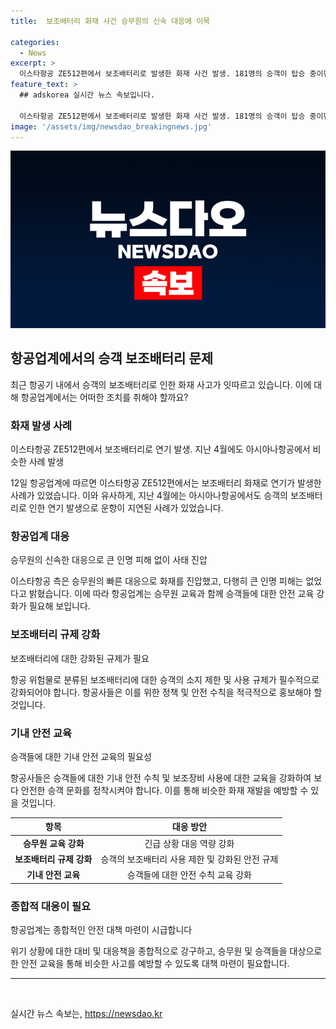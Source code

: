 ```yaml
---
title:  보조배터리 화재 사건 승무원의 신속 대응에 이목

categories:
  - News
excerpt: >
  이스타항공 ZE512편에서 보조배터리로 발생한 화재 사건 발생. 181명의 승객이 탑승 중이던 중에 발생하였으나, 다행히 인명 피해는 없었음. 이스타항공은 기내 재정비를 완료했으며 후속편 지연은 없었다고 밝혔음. 보조배터리는 항공 위험물로 분류돼 승객이 소지하고 있는 것으로, 최근 아시아나항공에서도 비슷한 사고가 발생한 바 있었음. (150자)
feature_text: >
  ## adskorea 실시간 뉴스 속보입니다.

  이스타항공 ZE512편에서 보조배터리로 발생한 화재 사건 발생. 181명의 승객이 탑승 중이던 중에 발생하였으나, 다행히 인명 피해는 없었음. 이스타항공은 기내 재정비를 완료했으며 후속편 지연은 없었다고 밝혔음. 보조배터리는 항공 위험물로 분류돼 승객이 소지하고 있는 것으로, 최근 아시아나항공에서도 비슷한 사고가 발생한 바 있었음. (150자)
image: '/assets/img/newsdao_breakingnews.jpg'
---
```


<p><img src="/assets/img/newsdao_breakingnews.jpg" alt="adskorea 속보" /></p>

<h2 data-ke-size="size26">항공업계에서의 승객 보조배터리 문제</h2>

<p data-ke-size="size16">최근 항공기 내에서 승객의 보조배터리로 인한 화재 사고가 잇따르고 있습니다. 이에 대해 항공업계에서는 어떠한 조치를 취해야 할까요?</p>

<h3>화재 발생 사례</h3>

<p data-ke-size="size16">이스타항공 ZE512편에서 보조배터리로 연기 발생. 지난 4월에도 아시아나항공에서 비슷한 사례 발생</p>

<p data-ke-size="size16">12일 항공업계에 따르면 이스타항공 ZE512편에서는 보조배터리 화재로 연기가 발생한 사례가 있었습니다. 이와 유사하게, 지난 4월에는 아시아나항공에서도 승객의 보조배터리로 인한 연기 발생으로 운항이 지연된 사례가 있었습니다.</p>

<h3>항공업계 대응</h3>

<p data-ke-size="size16">승무원의 신속한 대응으로 큰 인명 피해 없이 사태 진압</p>

<p data-ke-size="size16">이스타항공 측은 승무원의 빠른 대응으로 화재를 진압했고, 다행히 큰 인명 피해는 없었다고 밝혔습니다. 이에 따라 항공업계는 승무원 교육과 함께 승객들에 대한 안전 교육 강화가 필요해 보입니다.</p>

<h3>보조배터리 규제 강화</h3>

<p data-ke-size="size16">보조배터리에 대한 강화된 규제가 필요</p>

<p data-ke-size="size16">항공 위험물로 분류된 보조배터리에 대한 승객의 소지 제한 및 사용 규제가 필수적으로 강화되어야 합니다. 항공사들은 이를 위한 정책 및 안전 수칙을 적극적으로 홍보해야 할 것입니다.</p>

<h3>기내 안전 교육</h3>

<p data-ke-size="size16">승객들에 대한 기내 안전 교육의 필요성</p>

<p data-ke-size="size16">항공사들은 승객들에 대한 기내 안전 수칙 및 보조장비 사용에 대한 교육을 강화하여 보다 안전한 승객 문화를 정착시켜야 합니다. 이를 통해 비슷한 화재 재발을 예방할 수 있을 것입니다.</p>

<table>
    <thead>
        <tr>
            <th style="text-align: center;">항목</th>
            <th style="text-align: center;">대응 방안</th>
        </tr>
    </thead>
    <tbody>
        <tr>
            <td style="text-align: center;"><b>승무원 교육 강화</b></td>
            <td style="text-align: center;">긴급 상황 대응 역량 강화</td>
        </tr>
        <tr>
            <td style="text-align: center;"><b>보조배터리 규제 강화</b></td>
            <td style="text-align: center;">승객의 보조배터리 사용 제한 및 강화된 안전 규제</td>
        </tr>
        <tr>
            <td style="text-align: center;"><b>기내 안전 교육</b></td>
            <td style="text-align: center;">승객들에 대한 안전 수칙 교육 강화</td>
        </tr>
    </tbody>
</table>

<h3>종합적 대응이 필요</h3>

<p data-ke-size="size16">항공업계는 종합적인 안전 대책 마련이 시급합니다</p>

<p data-ke-size="size16">위기 상황에 대한 대비 및 대응책을 종합적으로 강구하고, 승무원 및 승객들을 대상으로 한 안전 교육을 통해 비슷한 사고를 예방할 수 있도록 대책 마련이 필요합니다.</p>

<hr>

<p data-ke-size="size16">&nbsp;</p>
실시간 뉴스 속보는, <a href="https://newsdao.kr" rel="dofollow">https://newsdao.kr</a>


